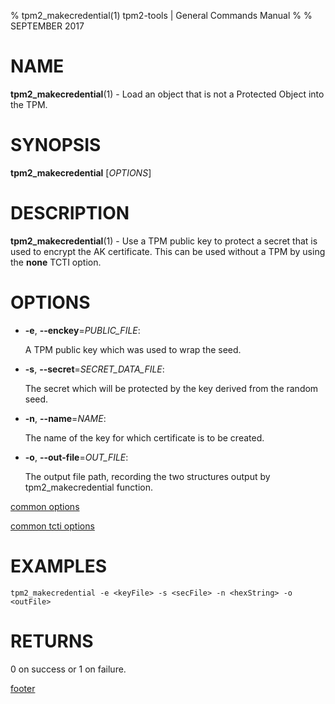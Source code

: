 % tpm2_makecredential(1) tpm2-tools | General Commands Manual
%
% SEPTEMBER 2017

# NAME

**tpm2_makecredential**(1) - Load an object that is not a Protected Object into the
TPM.

# SYNOPSIS

**tpm2_makecredential** [*OPTIONS*]

# DESCRIPTION

**tpm2_makecredential**(1) - Use a TPM public key to protect a secret that is used
to encrypt the AK certificate.  This can be used without a TPM by using
the **none** TCTI option.

# OPTIONS

  * **-e**, **--enckey**=_PUBLIC\_FILE_:

    A TPM public key which was used to wrap the seed.

  * **-s**, **--secret**=_SECRET\_DATA\_FILE_:

    The secret which will be protected by the key derived from the random seed.

  * **-n**, **--name**=_NAME_:

    The name of the key for which certificate is to be created.

  * **-o**, **--out-file**=_OUT\_FILE_:

    The output file path, recording the two structures output by
    tpm2_makecredential function.

[common options](common/options.md)

[common tcti options](common/tcti.md)

# EXAMPLES

```
tpm2_makecredential -e <keyFile> -s <secFile> -n <hexString> -o <outFile>
```

# RETURNS

0 on success or 1 on failure.

[footer](common/footer.md)
